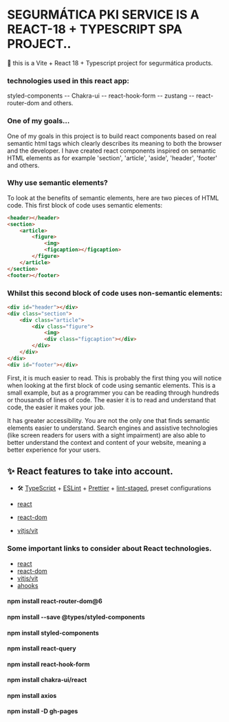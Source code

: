 # SEGURMÁTICA PKI SERVICE IS A REACT-18 + TYPESCRIPT SPA PROJECT..

🚀 this is a Vite + React 18 + Typescript project for segurmática products.

### technologies used in this react app:

styled-components -- Chakra-ui -- react-hook-form -- zustang -- react-router-dom and others.

### One of my goals...
One of my goals in this project is to build react components based on real semantic html tags
which clearly describes its meaning to both the browser and the developer.
I have created react components inspired on semantic HTML elements as for example 'section',
'article', 'aside', 'header', 'footer' and others.

### Why use semantic elements?
To look at the benefits of semantic elements, here are two pieces of HTML code. This first block of code uses semantic elements:
```html
<header></header>
<section>
	<article>
		<figure>
			<img>
			<figcaption></figcaption>
		</figure>
	</article>
</section>
<footer></footer>

```
### Whilst this second block of code uses non-semantic elements:
```html
<div id="header"></div>
<div class="section">
	<div class="article">
		<div class="figure">
			<img>
			<div class="figcaption"></div>
		</div>
	</div>
</div>
<div id="footer"></div>

```
First, it is much easier to read. This is probably the first thing you will notice when looking at the first block of code using semantic elements. This is a small example, but as a programmer you can be reading through hundreds or thousands of lines of code. The easier it is to read and understand that code, the easier it makes your job.

It has greater accessibility. You are not the only one that finds semantic elements easier to understand. Search engines and assistive technologies (like screen readers for users with a sight impairment) are also able to better understand the context and content of your website, meaning a better experience for your users.



## ✨ React features to take into account.

- 🛠 [TypeScript](https://github.com/microsoft/TypeScript) + [ESLint](https://github.com/eslint/eslint) + [Prettier](https://github.com/prettier/prettier) + [lint-staged](https://github.com/okonet/lint-staged), preset configurations

- [react](https://github.com/facebook/react)
- [react-dom](https://github.com/facebook/react/blob/main/packages/react-dom/README.md)
- [vitjs/vit](https://github.com/vitjs/vit)

### Some important links to consider about React technologies.

- [react](https://github.com/facebook/react)
- [react-dom](https://github.com/facebook/react/blob/main/packages/react-dom/README.md)
- [vitjs/vit](https://github.com/vitjs/vit)
- [ahooks](https://ahooks.js.org/hooks)

#### npm install react-router-dom@6
#### npm install --save @types/styled-components
#### npm install styled-components
#### npm install react-query
#### npm install react-hook-form
#### npm install chakra-ui/react
#### npm install axios
#### npm install -D gh-pages
